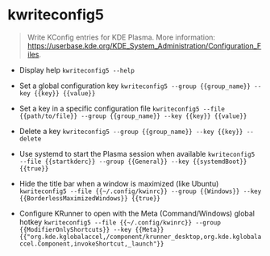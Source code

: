 # kwriteconfig5
> Write KConfig entries for KDE Plasma.
> More information: <https://userbase.kde.org/KDE_System_Administration/Configuration_Files>.

- Display help
`kwriteconfig5 --help`

- Set a global configuration key
`kwriteconfig5 --group {{group_name}} --key {{key}} {{value}}`

- Set a key in a specific configuration file
`kwriteconfig5 --file {{path/to/file}} --group {{group_name}} --key {{key}} {{value}}`

- Delete a key
`kwriteconfig5 --group {{group_name}} --key {{key}} --delete`

- Use systemd to start the Plasma session when available
`kwriteconfig5 --file {{startkderc}} --group {{General}} --key {{systemdBoot}} {{true}}`

- Hide the title bar when a window is maximized (like Ubuntu)
`kwriteconfig5 --file {{~/.config/kwinrc}} --group {{Windows}} --key {{BorderlessMaximizedWindows}} {{true}}`

- Configure KRunner to open with the Meta (Command/Windows) global hotkey
`kwriteconfig5 --file {{~/.config/kwinrc}} --group {{ModifierOnlyShortcuts}} --key {{Meta}} {{"org.kde.kglobalaccel,/component/krunner_desktop,org.kde.kglobalaccel.Component,invokeShortcut,_launch"}}`
